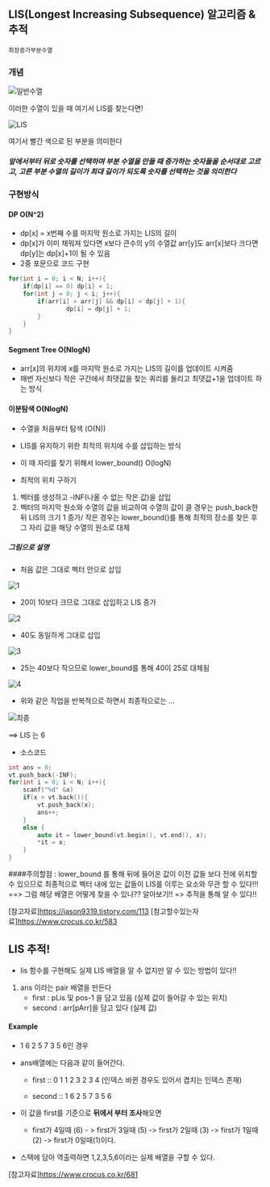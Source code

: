 ## LIS(Longest Increasing Subsequence) 알고리즘 & 추적
```
최장증가부분수열

```

### 개념
![일반수열](https://t1.daumcdn.net/cfile/tistory/257C96385888A49106)

이러한 수열이 있을 때 여기서 LIS를 찾는다면!

![LIS](https://t1.daumcdn.net/cfile/tistory/217AA83B5888A4B936)

여기서 빨간 색으로 된 부분을 의미한다

##### 앞에서부터 뒤로 숫자를 선택하며 부분 수열을 만들 때 증가하는 숫자들을 순서대로 고르고, 고른 부분 수열의 길이가 최대 길이가 되도록 숫자를 선택하는 것을 의미한다

### 구현방식

#### DP O(N^2)
- dp[x] = x번째 수를 마지막 원소로 가지는 LIS의 길이
- dp[x]가 이미 채워져 있다면 x보다 큰수의 y의 수열값 arr[y]도 arr[x]보다 크다면 dp[y]는 dp[x]+1이 될 수 있음
- 2중 포문으로 코드 구현

```c++
for(int i = 0; i < N; i++){
	if(dp[i] == 0) dp[i] = 1;
	for(int j = 0; j < i; j++){
		if(arr[i] > arr[j] && dp[i] < dp[j] + 1){
				dp[i] = dp[j] + 1;
		}
	}
}
```

#### Segment Tree O(NlogN)
- arr[x]의 위치에 x를 마지막 원소로 가지는 LIS의 길이를 업데이트 시켜줌
- 매번 자신보다 작은 구간에서 최댓값을 찾는 쿼리를 돌리고 최댓값+1을 업데이트 하는 방식

#### 이분탐색 O(NlogN)
- 수열을 처음부터 탐색 (O(N))
- LIS를 유지하기 위한 최적의 위치에 수를 삽입하는 방식
- 이 때 자리를 찾기 위해서 lower_bound() O(logN) 

- 최적의 위치 구하기
1. 벡터를 생성하고 -INF(나올 수 없는 작은 값)을 삽입
2. 벡터의 마지막 원소와 수열의 값을 비교하여 수열의 값이 클 경우는 push_back한 뒤 LIS의 크기 1 증가/ 작은 경우는 lower_bound()를 통해 최적의 장소를 찾은 후 그 자리 값을 해당 수열의 원소로 대체

##### 그림으로 설명
* 처음 값은 그대로 벡터 안으로 삽입

![1](https://t1.daumcdn.net/cfile/tistory/232409345888AEC125)

* 20이 10보다 크므로 그대로 삽입하고 LIS 증가

![2](https://t1.daumcdn.net/cfile/tistory/2266F5485888AF3518)

* 40도 동일하게 그대로 삽입

![3](https://t1.daumcdn.net/cfile/tistory/2266F5485888AF3518)

* 25는 40보다 작으므로 lower_bound를 통해 40이 25로 대체됨

![4](https://t1.daumcdn.net/cfile/tistory/2139C4395888AFEA21)

* 위와 같은 작업을 반복적으로 하면서 최종적으로는 ...

![최종](https://t1.daumcdn.net/cfile/tistory/2708BF3D5888B32729)

==> LIS 는 6

* 소스코드

```c++
int ans = 0;
vt.push_back(-INF);
for(int i = 0; i < N; i++){
	scanf("%d" &x)
	if(x > vt.back()){
		vt.push_back(x);
		ans++;
	}
	else {
		auto it = lower_bound(vt.begin(), vt.end(), x);
		*it = x;
	}
}
```


####주의할점 : lower_bound 를 통해 뒤에 들어온 값이 이전 값들 보다 전에 위치할 수 있으므로 최종적으로 벡터 내에 있는 값들이 LIS를 이루는 요소와 무관 할 수 있다!!! ==> 그럼 해당 배열은 어떻게 찾을 수 있나?? 알아보기!! => 추적을 통해 알 수 있다!!
	
[참고자료]<https://jason9319.tistory.com/113>
[참고할수있는자료]<https://www.crocus.co.kr/583>

## LIS 추적!
- lis 함수를 구현해도 실제 LIS 배열을 알 수 없지만 알 수 있는 방법이 있다!!
1. ans 이라는 pair 배열을 만든다
	- first : pLis 및 pos-1 을 담고 있음 (실제 값이 들어갈 수 있는 위치)
	- second : arr[pArr]을 담고 있다 (실제 값)

#### Example
- 1 6 2 5 7 3 5 6인 경우

- ans배열에는 다음과 같이 들어간다.

	- first ::  0 1 1 2 3 2 3 4 (인덱스 바뀐 경우도 있어서 겹치는 인덱스 존재)

	- second :: 1 6 2 5 7 3 5 6

- 이 값을 first를 기준으로 **뒤에서 부터 조사**해오면

	- first가 4일때 (6) - > first가 3일때 (5) -> first가 2일때 (3) 
		-> first가 1일때 (2) -> first가 0일때(1)이다.


- 스택에 담아 역출력하면 1,2,3,5,6이라는 실제 배열을 구할 수 있다.



[참고자료]<https://www.crocus.co.kr/681>